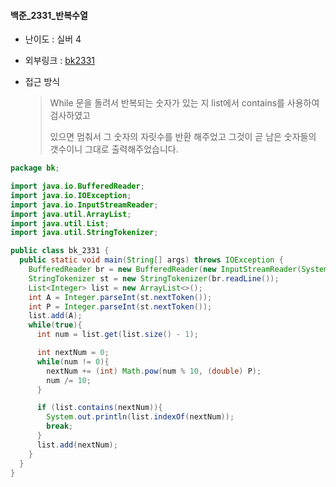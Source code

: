 #### 백준_2331_반복수열

- 난이도 : 실버 4

- 외부링크 : [bk2331](https://www.acmicpc.net/problem/2331)

- 접근 방식

  > While 문을 돌려서 반복되는 숫자가 있는 지 list에서 contains를 사용하여 검사하였고
  >
  > 있으면 멈춰서 그 숫자의 자릿수를 반환 해주었고 그것이 곧  남은 숫자들의 갯수이니 그대로 출력해주었습니다.

```java
package bk;

import java.io.BufferedReader;
import java.io.IOException;
import java.io.InputStreamReader;
import java.util.ArrayList;
import java.util.List;
import java.util.StringTokenizer;

public class bk_2331 {
  public static void main(String[] args) throws IOException {
    BufferedReader br = new BufferedReader(new InputStreamReader(System.in));
    StringTokenizer st = new StringTokenizer(br.readLine());
    List<Integer> list = new ArrayList<>();
    int A = Integer.parseInt(st.nextToken());
    int P = Integer.parseInt(st.nextToken());
    list.add(A);
    while(true){
      int num = list.get(list.size() - 1);

      int nextNum = 0;
      while(num != 0){
        nextNum += (int) Math.pow(num % 10, (double) P);
        num /= 10;
      }

      if (list.contains(nextNum)){
        System.out.println(list.indexOf(nextNum));
        break;
      }
      list.add(nextNum);
    }
  }
}

```


